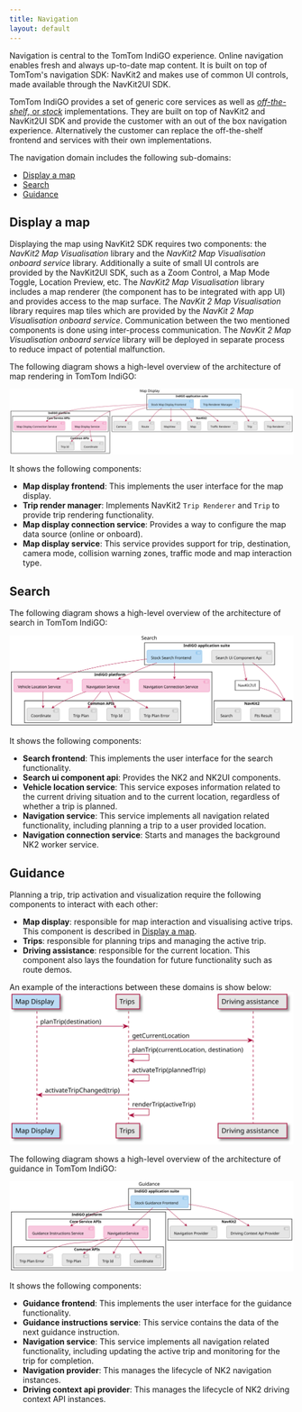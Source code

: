 ```yaml
---
title: Navigation
layout: default
---
```


Navigation is central to the TomTom IndiGO experience. Online navigation enables fresh and always
up-to-date map content. It is built on top of TomTom's navigation SDK:
NavKit2 and makes use of common UI controls, made available through the NavKit2UI SDK.

TomTom IndiGO provides a set of generic core services as well as
[_off-the-shelf_, or _stock_](/tomtom-indigo/documentation/development/introduction#off-the-shelf-components-or-stock-components)
implementations. They are built on top of NavKit2 and NavKit2UI SDK and provide the customer with
an out of the box navigation experience. Alternatively the customer can replace the off-the-shelf
frontend and services with their own implementations.

The navigation domain includes the following sub-domains:

- [Display a map](#display-a-map)
- [Search](#search)
- [Guidance](#guidance)

## Display a map
Displaying the map using NavKit2 SDK requires two components: the _NavKit2 Map Visualisation_
library and the _NavKit2 Map Visualisation onboard service_ library. Additionally a suite of small
UI controls are provided by the NavKit2UI SDK, such as a Zoom Control, a Map Mode Toggle, Location
Preview, etc. The _NavKit2 Map Visualisation_ library includes a map renderer (the component has to
be integrated with app UI) and provides access to the map surface.
The _NavKit 2 Map Visualisation_ library requires map tiles which are provided by the _NavKit 2 Map
Visualisation onboard service_. Communication between the two mentioned components is done using
inter-process communication. The _NavKit 2 Map Visualisation onboard service_ library will be
deployed in separate process to reduce impact of potential malfunction.

The following diagram shows a high-level overview of the architecture of map rendering in TomTom
IndiGO:

![Map rendering high-level overview image](images/navigation_domain-map-display-high-level-overview.svg)

It shows the following components:
- __Map display frontend__: This implements the user interface for the map display.
- __Trip render manager__: Implements NavKit2 `Trip Renderer` and `Trip` to provide trip rendering
  functionality.
- __Map display connection service__: Provides a way to configure the map data source
  (online or onboard).
- __Map display service__: This service provides support for trip, destination, camera mode,
  collision warning zones, traffic mode and map interaction type.

## Search

The following diagram shows a high-level overview of the architecture of search in TomTom IndiGO:

![Search high-level overview image](images/navigation_domain-search-high-level-overview.svg)

It shows the following components: 
- __Search frontend__: This implements the user interface for the search functionality.
- __Search ui component api__: Provides the NK2 and NK2UI components.
- __Vehicle location service__: This service exposes information related to the current driving
  situation and to the current location, regardless of whether a trip is planned.
- __Navigation service__: This service implements all navigation related functionality, including
  planning a trip to a user provided location.
- __Navigation connection service__: Starts and manages the background NK2 worker service.

## Guidance

Planning a trip, trip activation and visualization require the following components to interact with
each other:
- __Map display__: responsible for map interaction and visualising active trips. This component is
  described in [Display a map](#display-a-map).
- __Trips__: responsible for planning trips and managing the active trip.
- __Driving assistance__: responsible for the current location. This component also lays the
  foundation for future functionality such as route demos.

An example of the interactions between these domains is show below:
![Planning a route](images/navigation_domain-guidance-planning-a-route.svg)

The following diagram shows a high-level overview of the architecture of guidance in TomTom IndiGO:

![Guidance high-level overview image](images/navigation_domain-guidance-high-level-overview.svg)

It shows the following components:
- __Guidance frontend__: This implements the user interface for the guidance functionality.
- __Guidance instructions service__: This service contains the data of the next guidance instruction.
- __Navigation service__: This service implements all navigation related functionality, including
  updating the active trip and monitoring for the trip for completion.
- __Navigation provider__: This manages the lifecycle of NK2 navigation instances.
- __Driving context api provider__: This manages the lifecycle of NK2 driving context API instances.
